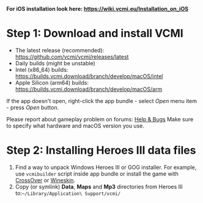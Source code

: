 **For iOS installation look here:
<https://wiki.vcmi.eu/Installation_on_iOS>**

# Step 1: Download and install VCMI

- The latest release (recommended): <https://github.com/vcmi/vcmi/releases/latest>
- Daily builds (might be unstable) 
 - Intel (x86_64) builds: <https://builds.vcmi.download/branch/develop/macOS/intel>
 - Apple Silicon (arm64) builds: <https://builds.vcmi.download/branch/develop/macOS/arm>

If the app doesn't open, right-click the app bundle - select *Open* menu item - press *Open* button.

Please report about gameplay problem on forums: [Help & Bugs](https://forum.vcmi.eu/c/international-board/help-bugs) Make sure to specify what hardware and macOS version you use.

# Step 2: Installing Heroes III data files

1.  Find a way to unpack Windows Heroes III or GOG installer. For example, use `vcmibuilder` script inside app bundle or install the game with [CrossOver](https://www.codeweavers.com/crossover) or [Wineskin](https://github.com/Gcenx/WineskinServer).
2.  Copy (or symlink) **Data**, **Maps** and **Mp3** directories from Heroes III to:`~/Library/Application\ Support/vcmi/`
